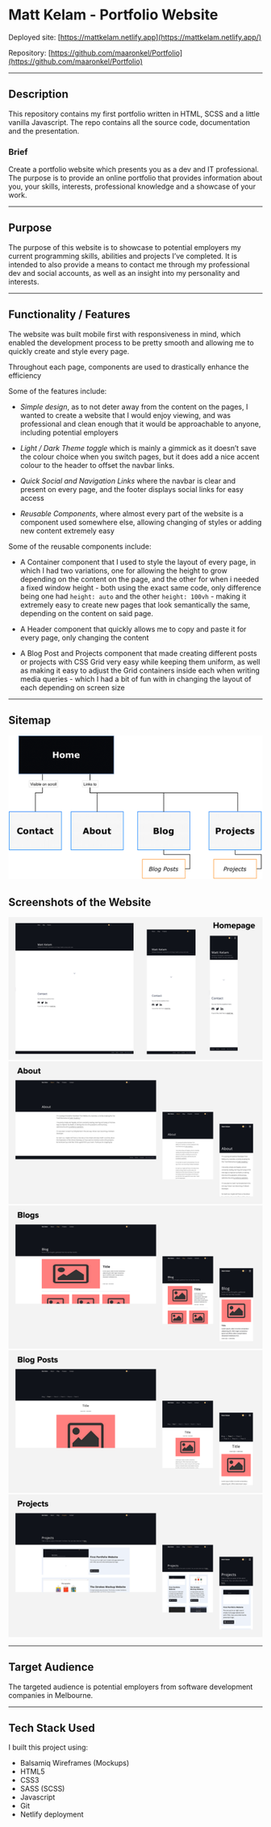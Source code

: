 # Matt Kelam - Portfolio Website

Deployed site: [https://mattkelam.netlify.app](https://mattkelam.netlify.app/)

Repository: [https://github.com/maaronkel/Portfolio](https://github.com/maaronkel/Portfolio)

---

## Description

This repository contains my first portfolio written in HTML, SCSS and a little vanilla Javascript. The repo contains all the source code, documentation and the presentation.

### Brief

Create a portfolio website which presents you as a dev and IT professional. The purpose is to provide an online portfolio that provides information about you, your skills, interests, professional knowledge and a showcase of your work.

---

## Purpose

The purpose of this website is to showcase to potential employers my current programming skills, abilities and projects I’ve completed. It is intended to also provide a means to contact me through my professional dev and social accounts, as well as an insight into my personality and interests.

---

## Functionality / Features

The website was built mobile first with responsiveness in mind, which enabled the development process to be pretty smooth and allowing me to quickly create and style every page.

Throughout each page, components are used to drastically enhance the efficiency 

Some of the features include:

  - *Simple design*, as to not deter away from the content on the pages, I wanted to create a website that I would enjoy viewing, and was professional and clean enough that it would be approachable to anyone, including potential employers

  - *Light / Dark Theme toggle* which is mainly a gimmick as it doesn’t save the colour choice when you switch pages, but it does add a nice accent colour to the header to offset the navbar links.

  - *Quick Social and Navigation Links* where the navbar is clear and present on every page, and the footer displays social links for easy access

  - *Reusable Components*, where almost every part of the website is a component used somewhere else, allowing changing of styles or adding new content extremely easy

  Some of the reusable components include:
    
  - A Container component that I used to style the layout of every page, in which I had two variations, one for allowing the height to grow depending on the content on the page, and the other for when i needed a fixed window height - both using the exact same code, only difference being one had `height: auto` and the other `height: 100vh` - making it extremely easy to create new pages that look semantically the same, depending on the content on said page.

  - A Header component that quickly allows me to copy and paste it for every page, only changing the content

  - A Blog Post and Projects component that made creating different posts or projects with CSS Grid very easy while keeping them uniform, as well as making it easy to adjust the Grid containers inside each when writing media queries - which I had a bit of fun with in changing the layout of each depending on screen size

---

## Sitemap

<img src="docs/sitemap__image.png"/>

## Screenshots of the Website

<img src="docs/homepage.png"/>
<img src="docs/about.png"/>
<img src="docs/blog.png"/>
<img src="docs/blog_post.png"/>
<img src="docs/projects.png"/>

---

## Target Audience

The targeted audience is potential employers from software development companies in Melbourne.

---

## Tech Stack Used

I built this project using:

  - Balsamiq Wireframes (Mockups)
  - HTML5
  - CSS3
  - SASS (SCSS)
  - Javascript
  - Git
  - Netlify deployment